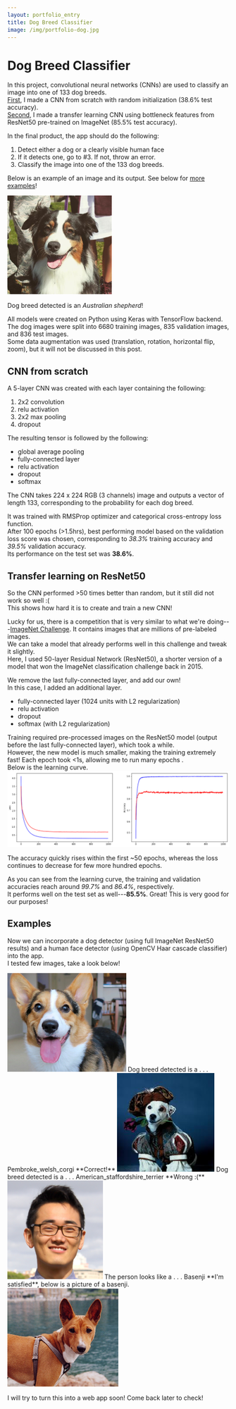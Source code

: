 ```yaml
---
layout: portfolio_entry
title: Dog Breed Classifier
image: /img/portfolio-dog.jpg
---
```


# Dog Breed Classifier

In this project, convolutional neural networks (CNNs) are used to classify an image into one of 133 dog breeds.  
[First](#cnn-from-scratch), I made a CNN from scratch with random initialization (38.6% test accuracy).  
[Second](#transfer-learning-on-resnet50), I made a transfer learning CNN using bottleneck features from ResNet50 pre-trained on ImageNet (85.5% test accuracy).

In the final product, the app should do the following:
1. Detect either a dog or a clearly visible human face
2. If it detects one, go to #3.  If not, throw an error.
3. Classify the image into one of the 133 dog breeds.

Below is an example of an image and its output. See below for [more examples](#examples)!

<img src="/img/dogbreedclassifier/Brownie.jpg" height="224" title="This is an Australian Shepherd we adore named Brownie!">

Dog breed detected is an *Australian shepherd*!

All models were created on Python using Keras with TensorFlow backend.  
The dog images were split into 6680 training images, 835 validation images, and 836 test images.  
Some data augmentation was used (translation, rotation, horizontal flip, zoom), but it will not be discussed in this post.


## CNN from scratch

A 5-layer CNN was created with each layer containing the following:
1. 2x2 convolution
2. relu activation
3. 2x2 max pooling
4. dropout

The resulting tensor is followed by the following:
- global average pooling
- fully-connected layer
- relu activation
- dropout
- softmax

The CNN takes 224 x 224 RGB (3 channels) image and outputs a vector of length 133, corresponding to the probability for each dog breed.

It was trained with RMSProp optimizer and categorical cross-entropy loss function.  
After 100 epochs (>1.5hrs), best performing model based on the validation loss score was chosen, corresponding to *38.3%* training accuracy and *39.5%* validation accuracy.  
Its performance on the test set was **38.6%**.


## Transfer learning on ResNet50
So the CNN performed >50 times better than random, but it still did not work so well :(  
This shows how hard it is to create and train a new CNN!  

Lucky for us, there is a competition that is very similar to what we're doing---[ImageNet Challenge](http://www.image-net.org/). It contains images that are millions of pre-labeled images.  
We can take a model that already performs well in this challenge and tweak it slightly.  
Here, I used 50-layer Residual Network (ResNet50), a shorter version of a model that won the ImageNet classification challenge back in 2015.

We remove the last fully-connected layer, and add our own!  
In this case, I added an additional layer.
- fully-connected layer (1024 units with L2 regularization)
- relu activation
- dropout
- softmax (with L2 regularization)

Training required pre-processed images on the ResNet50 model (output before the last fully-connected layer), which took a while.  
However, the new model is much smaller, making the training extremely fast! Each epoch took <1s, allowing me to run many epochs .  
Below is the learning curve.
![](/img/dogbreedclassifier/resnet50_learning_curve.png "Learning curve with ResNet50 transfer learning")

The accuracy quickly rises within the first ~50 epochs, whereas the loss continues to decrease for few more hundred epochs.

As you can see from the learning curve, the training and validation accuracies reach around *99.7%* and *86.4%*, respectively.  
It performs well on the test set as well---**85.5%**.
Great! This is very good for our purposes!

## Examples
Now we can incorporate a dog detector (using full ImageNet ResNet50 results) and a human face detector (using OpenCV Haar cascade classifier) into the app.  
I tested few images, take a look below!

<img src="/img/dogbreedclassifier/Gatsby.jpg" height="224" title="This is another dog we adore named Gatsby! He's a Welsh Pembroke Corgi.">  
Dog breed detected is a . . . Pembroke_welsh_corgi  
**Correct!**

<img src="/img/dogbreedclassifier/Wishbone.jpg" height="224" title="If you don't know this dog, you're too young! Wishbone! He's a Jack Russel Terrier.">  
Dog breed detected is a . . . American_staffordshire_terrier
**Wrong :(**

<img src="/img/dogbreedclassifier/Adrian.jpg" height="224" title="This is me. Not a dog.">  
The person looks like a . . . Basenji  
**I'm satisfied**, below is a picture of a basenji.  
<img src="/img/dogbreedclassifier/Basenji.jpg" height="224" title="This is a Basenji!">

I will try to turn this into a web app soon! Come back later to check!

